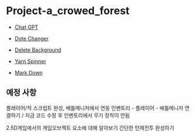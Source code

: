 # Project-a_crowed_forest

* [Chat GPT](https://chatgpt.com/gpts)

* [Dote Changer](https://giventofly.github.io/pixelit/#tryit)

* [Delete Background](https://www.adobe.com/kr/express/feature/image/remove-background)

* [Yarn Spinner](https://try.yarnspinner.dev/)

* [Mark Down](https://inpa.tistory.com/entry/MarkDown-%F0%9F%93%9A-%EB%A7%88%ED%81%AC%EB%8B%A4%EC%9A%B4-%EB%AC%B8%EB%B2%95-%F0%9F%92%AF-%EC%A0%95%EB%A6%AC)

예정 사항
-----------
플레이어/적 스크립트 완성, 배틀메니저에서 연동
인벤토리 - 플레이어 - 배틀메니저 연결하기 / 지금 코드 수정 후 인벤토리에서 무기 장착이 안됨

2.5D게임에서의 게임오브젝트 요소에 대해 알아보기
간단한 턴제전투 완성하기
